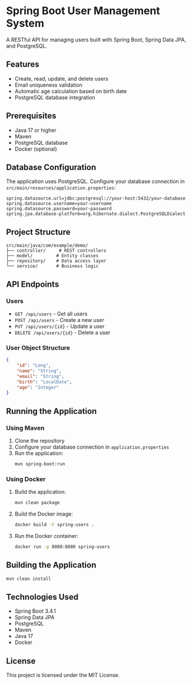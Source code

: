# Spring Boot User Management System

A RESTful API for managing users built with Spring Boot, Spring Data JPA, and PostgreSQL.

## Features

- Create, read, update, and delete users
- Email uniqueness validation
- Automatic age calculation based on birth date
- PostgreSQL database integration

## Prerequisites

- Java 17 or higher
- Maven
- PostgreSQL database
- Docker (optional)

## Database Configuration

The application uses PostgreSQL. Configure your database connection in `src/main/resources/application.properties`:

```properties
spring.datasource.url=jdbc:postgresql://your-host:5432/your-database
spring.datasource.username=your-username
spring.datasource.password=your-password
spring.jpa.database-platform=org.hibernate.dialect.PostgreSQLDialect
```

## Project Structure

```
src/main/java/com/example/demo/
├── controller/     # REST controllers
├── model/         # Entity classes
├── repository/    # Data access layer
└── service/       # Business logic
```

## API Endpoints

### Users

- `GET /api/users` - Get all users
- `POST /api/users` - Create a new user
- `PUT /api/users/{id}` - Update a user
- `DELETE /api/users/{id}` - Delete a user

### User Object Structure

```json
{
    "id": "Long",
    "name": "String",
    "email": "String",
    "birth": "LocalDate",
    "age": "Integer"
}
```

## Running the Application

### Using Maven

1. Clone the repository
2. Configure your database connection in `application.properties`
3. Run the application:
   ```bash
   mvn spring-boot:run
   ```

### Using Docker

1. Build the application:
   ```bash
   mvn clean package
   ```

2. Build the Docker image:
   ```bash
   docker build -t spring-users .
   ```

3. Run the Docker container:
   ```bash
   docker run -p 8080:8080 spring-users
   ```

## Building the Application

```bash
mvn clean install
```

## Technologies Used

- Spring Boot 3.4.1
- Spring Data JPA
- PostgreSQL
- Maven
- Java 17
- Docker

## License

This project is licensed under the MIT License.

